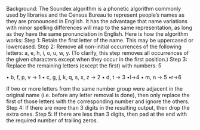 Background: The Soundex algorithm is a phonetic algorithm commonly used by libraries and the Census Bureau to represent people’s names as they are pronounced in English. It has the advantage that name variations with minor spelling differences will map to the same representation, as long as they have the same pronunciation in English. Here is how the algorithm works: 
Step 1: Retain the first letter of the name. This may be uppercased or lowercased. 
Step 2: Remove all non-initial occurrences of the following letters: a, e, h, i, o, u, w, y. (To clarify, this step removes all occurrences of the given characters except when they occur in the first position.) 
Step 3: Replace the remaining letters (except the first) with numbers: 5 

• b, f, p, v → 1 • c, g, j, k, q, s, x, z → 2 • d, t → 3 •l→4 • m, n → 5 •r→6 

If two or more letters from the same number group were adjacent in the original name (i.e. before any letter removal is done), then only replace the first of those letters with the corresponding number and ignore the others. 
Step 4: If there are more than 3 digits in the resulting output, then drop the extra ones. 
Step 5: If there are less than 3 digits, then pad at the end with the required number of trailing zeros. 
